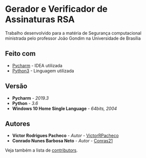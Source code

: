 # Gerador e Verificador de Assinaturas RSA
Trabalho desenvolvido para a matéria de Segurança computacional ministrada pelo professor
João Gondim na Universidade de Brasília

## Feito com

* [Pycharm](https://www.jetbrains.com/pycharm/) - IDEA utilizada
* [Python3](https://www.python.org/download/releases/3.0/) - Linguagem utilizada

## Versão

* **Pycharm** - *2019.3*
* **Python** - *3.6*
* **Windows 10 Home Single Language** - *64bits, 2004* 

## Autores

* **Víctor Rodrigues Pacheco** - *Autor* - [VictorRPacheco](https://github.com/VictorRPacheco)
* **Conrado Nunes Barbosa Neto** - *Autor* - [Conras21](https://github.com/Conras21)

Veja também a lista de [contributors](https://github.com/VictorRPacheco/GeradorEVerificadorDeAssinaturasRSA/graphs/contributors).